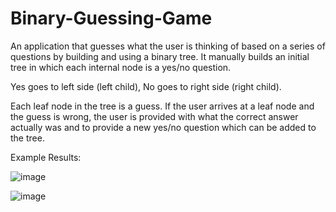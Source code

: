 # Binary-Guessing-Game
An application that guesses what the user is thinking of based on a series of questions by building and using a binary tree. It manually builds an initial tree in which each internal node is a yes/no question. 

Yes goes to left side (left child), No goes to right side (right child).

Each leaf node in the tree is a guess. If the user arrives at a leaf node and the guess is wrong, the user is provided  with what the 
correct answer actually was and to provide a new yes/no question which can be added to the tree.

Example Results: 

![image](https://user-images.githubusercontent.com/49371012/132133032-1c7632e4-3e60-41d4-886f-aaca555864a7.png)

![image](https://user-images.githubusercontent.com/49371012/132133075-488426b6-f11b-4fca-b3b0-3cbf71d9f742.png)

